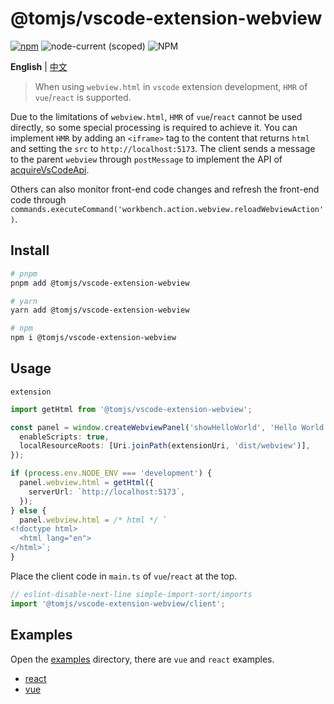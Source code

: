 # @tomjs/vscode-extension-webview

[![npm](https://img.shields.io/npm/v/@tomjs/vscode-extension-webview)](https://www.npmjs.com/package/@tomjs/vscode-extension-webview) ![node-current (scoped)](https://img.shields.io/node/v/@tomjs/vscode-extension-webview) ![NPM](https://img.shields.io/npm/l/@tomjs/vscode-extension-webview)

**English** | [中文](./README.zh_CN.md)

> When using `webview.html` in `vscode` extension development, `HMR` of `vue`/`react` is supported.

Due to the limitations of `webview.html`, `HMR` of `vue`/`react` cannot be used directly, so some special processing is required to achieve it. You can implement `HMR` by adding an `<iframe>` tag to the content that returns `html` and setting the `src` to `http://localhost:5173`. The client sends a message to the parent `webview` through `postMessage` to implement the API of [acquireVsCodeApi](https://code.visualstudio.com/api/references/vscode-api#Webview).

Others can also monitor front-end code changes and refresh the front-end code through `commands.executeCommand('workbench.action.webview.reloadWebviewAction')`.

## Install

```bash
# pnpm
pnpm add @tomjs/vscode-extension-webview

# yarn
yarn add @tomjs/vscode-extension-webview

# npm
npm i @tomjs/vscode-extension-webview
```

## Usage

`extension`

```ts
import getHtml from '@tomjs/vscode-extension-webview';

const panel = window.createWebviewPanel('showHelloWorld', 'Hello World', ViewColumn.One, {
  enableScripts: true,
  localResourceRoots: [Uri.joinPath(extensionUri, 'dist/webview')],
});

if (process.env.NODE_ENV === 'development') {
  panel.webview.html = getHtml({
    serverUrl: `http://localhost:5173`,
  });
} else {
  panel.webview.html = /* html */ `
<!doctype html>
  <html lang="en">
</html>`;
}
```

Place the client code in `main.ts` of `vue`/`react` at the top.

```ts
// eslint-disable-next-line simple-import-sort/imports
import '@tomjs/vscode-extension-webview/client';
```

## Examples

Open the [examples](./examples) directory, there are `vue` and `react` examples.

- [react](./examples/react)
- [vue](./examples/vue)
